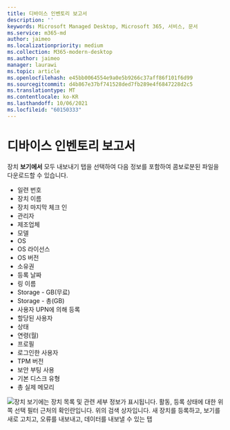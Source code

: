 ```yaml
---
title: 디바이스 인벤토리 보고서
description: ''
keywords: Microsoft Managed Desktop, Microsoft 365, 서비스, 문서
ms.service: m365-md
author: jaimeo
ms.localizationpriority: medium
ms.collection: M365-modern-desktop
ms.author: jaimeo
manager: laurawi
ms.topic: article
ms.openlocfilehash: e45bb0064554e9a0e5b9266c37aff86f101f6d99
ms.sourcegitcommit: d4b867e37bf741528ded7fb289e4f6847228d2c5
ms.translationtype: MT
ms.contentlocale: ko-KR
ms.lasthandoff: 10/06/2021
ms.locfileid: "60150333"
---
```

# <a name="device-inventory-report"></a>디바이스 인벤토리 보고서

장치 **보기에서** 모두 내보내기  탭을 선택하여 다음 정보를 포함하여 콤보로분된 파일을 다운로드할 수 있습니다.

- 일련 번호
- 장치 이름
- 장치 마지막 체크 인
- 관리자
- 제조업체
- 모델
- OS
- OS 라이선스
- OS 버전
- 소유권
- 등록 날짜
- 링 이름
- Storage - GB(무료)
- Storage - 총(GB)
- 사용자 UPN에 의해 등록
- 할당된 사용자
- 상태
- 연령(월)
- 프로필
- 로그인한 사용자
- TPM 버전
- 보안 부팅 사용
- 기본 디스크 유형
- 총 실제 메모리

![장치 보기에는 장치 목록 및 관련 세부 정보가 표시됩니다. 활동, 등록 상태에 대한 위쪽 선택 필터 근처의 확인란입니다. 위의 검색 상자입니다. 새 장치를 등록하고, 보기를 새로 고치고, 오류를 내보내고, 데이터를 내보낼 수 있는 탭](../../media/mmd-devices-view.png)
